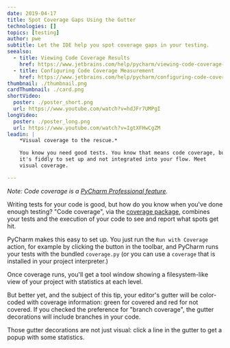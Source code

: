 ```yaml
---
date: 2019-04-17
title: Spot Coverage Gaps Using the Gutter
technologies: []
topics: [testing]
author: pwe
subtitle: Let the IDE help you spot coverage gaps in your testing.
seealso:
  - title: Viewing Code Coverage Results
    href: https://www.jetbrains.com/help/pycharm/viewing-code-coverage-results.html
  - title: Configuring Code Coverage Measurement
    href: https://www.jetbrains.com/help/pycharm/configuring-code-coverage-measurement.html
thumbnail: ./thumbnail.png
cardThumbnail: ./card.png
shortVideo:
  poster: ./poster_short.png
  url: https://www.youtube.com/watch?v=hdJFr7UMPgI
longVideo:
  poster: ./poster_long.png
  url: https://www.youtube.com/watch?v=IgtXFHwCgZM
leadin: |
    *Visual coverage to the rescue.*    

    You know you need good tests. You know that means code coverage, but 
    it's fiddly to set up and not integrated into your flow. Meet 
    visual coverage.

---
```


*Note: Code coverage is a 
[PyCharm Professional feature](https://www.jetbrains.com/pycharm/features/editions_comparison_matrix.html).*

Writing tests for your code is good, but how do you know when you've done 
enough testing? "Code coverage", via the 
[coverage package](https://pypi.org/project/coverage/), combines your tests 
and the execution of your code to see and report what spots get hit.

PyCharm makes this easy to set up. You just run the `Run with Coverage` action, 
for example by clicking the button in the toolbar, and PyCharm runs your tests 
with the bundled `coverage.py` (or you can use a `coverage` that is installed 
in your project interpreter.)

Once coverage runs, you'll get a tool window showing a filesystem-like view 
of your project with statistics at each level.

But better yet, and the subject of this tip, your editor's gutter will be 
color-coded with coverage information: green for covered and red for not 
covered. If you checked the preference for "branch coverage", the gutter 
decorations will include branches in your code.

Those gutter decorations are not just visual: click a line in the gutter 
to get a popup with some statistics.

